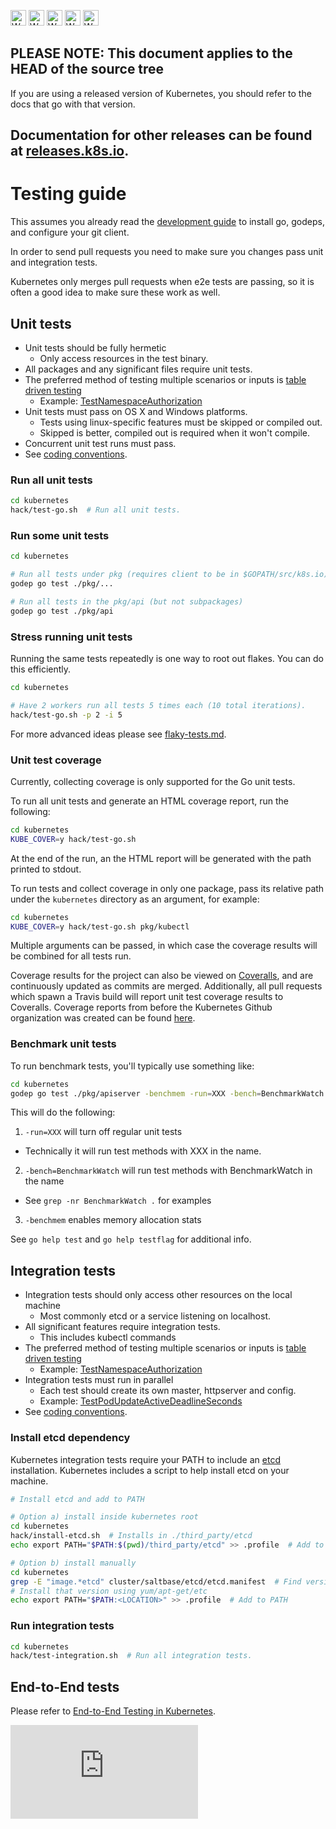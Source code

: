 <!-- BEGIN MUNGE: UNVERSIONED_WARNING -->

<!-- BEGIN STRIP_FOR_RELEASE -->

<img src="http://kubernetes.io/img/warning.png" alt="WARNING"
     width="25" height="25">
<img src="http://kubernetes.io/img/warning.png" alt="WARNING"
     width="25" height="25">
<img src="http://kubernetes.io/img/warning.png" alt="WARNING"
     width="25" height="25">
<img src="http://kubernetes.io/img/warning.png" alt="WARNING"
     width="25" height="25">
<img src="http://kubernetes.io/img/warning.png" alt="WARNING"
     width="25" height="25">

<h2>PLEASE NOTE: This document applies to the HEAD of the source tree</h2>

If you are using a released version of Kubernetes, you should
refer to the docs that go with that version.

Documentation for other releases can be found at
[releases.k8s.io](http://releases.k8s.io).
</strong>
--

<!-- END STRIP_FOR_RELEASE -->

<!-- END MUNGE: UNVERSIONED_WARNING -->

# Testing guide

This assumes you already read the [development guide](development.md) to
install go, godeps, and configure your git client.

In order to send pull requests you need to make sure you changes pass
unit and integration tests.

Kubernetes only merges pull requests when e2e tests are passing, so it is often
a good idea to make sure these work as well.

## Unit tests

* Unit tests should be fully hermetic
  - Only access resources in the test binary.
* All packages and any significant files require unit tests.
* The preferred method of testing multiple scenarios or inputs
is [table driven testing](https://github.com/golang/go/wiki/TableDrivenTests)
  - Example: [TestNamespaceAuthorization](../../test/integration/auth_test.go)
* Unit tests must pass on OS X and Windows platforms.
  - Tests using linux-specific features must be skipped or compiled out.
  - Skipped is better, compiled out is required when it won't compile.
* Concurrent unit test runs must pass.
* See [coding conventions](coding-conventions.md).

### Run all unit tests

```sh
cd kubernetes
hack/test-go.sh  # Run all unit tests.
```

### Run some unit tests

```sh
cd kubernetes

# Run all tests under pkg (requires client to be in $GOPATH/src/k8s.io)
godep go test ./pkg/...

# Run all tests in the pkg/api (but not subpackages)
godep go test ./pkg/api
```

### Stress running unit tests

Running the same tests repeatedly is one way to root out flakes.
You can do this efficiently.


```sh
cd kubernetes

# Have 2 workers run all tests 5 times each (10 total iterations).
hack/test-go.sh -p 2 -i 5
```

For more advanced ideas please see [flaky-tests.md](flaky-tests.md).

### Unit test coverage

Currently, collecting coverage is only supported for the Go unit tests.

To run all unit tests and generate an HTML coverage report, run the following:

```sh
cd kubernetes
KUBE_COVER=y hack/test-go.sh
```

At the end of the run, an the HTML report will be generated with the path printed to stdout.

To run tests and collect coverage in only one package, pass its relative path under the `kubernetes` directory as an argument, for example:

```sh
cd kubernetes
KUBE_COVER=y hack/test-go.sh pkg/kubectl
```

Multiple arguments can be passed, in which case the coverage results will be combined for all tests run.

Coverage results for the project can also be viewed on [Coveralls](https://coveralls.io/r/kubernetes/kubernetes), and are continuously updated as commits are merged. Additionally, all pull requests which spawn a Travis build will report unit test coverage results to Coveralls. Coverage reports from before the Kubernetes Github organization was created can be found [here](https://coveralls.io/r/GoogleCloudPlatform/kubernetes).

### Benchmark unit tests

To run benchmark tests, you'll typically use something like:

```sh
cd kubernetes
godep go test ./pkg/apiserver -benchmem -run=XXX -bench=BenchmarkWatch
```

This will do the following:

1. `-run=XXX` will turn off regular unit tests
  * Technically it will run test methods with XXX in the name.
2. `-bench=BenchmarkWatch` will run test methods with BenchmarkWatch in the name
  * See `grep -nr BenchmarkWatch .` for examples
3. `-benchmem` enables memory allocation stats

See `go help test` and `go help testflag` for additional info.


## Integration tests

* Integration tests should only access other resources on the local machine
  - Most commonly etcd or a service listening on localhost.
* All significant features require integration tests.
  - This includes kubectl commands
* The preferred method of testing multiple scenarios or inputs
is [table driven testing](https://github.com/golang/go/wiki/TableDrivenTests)
  - Example: [TestNamespaceAuthorization](../../test/integration/auth_test.go)
* Integration tests must run in parallel
  - Each test should create its own master, httpserver and config.
  - Example: [TestPodUpdateActiveDeadlineSeconds](../../test/integration/pods.go)
* See [coding conventions](coding-conventions.md).

### Install etcd dependency

Kubernetes integration tests require your PATH to include an [etcd](https://github.com/coreos/etcd/releases) installation.
Kubernetes includes a script to help install etcd on your machine.

```sh
# Install etcd and add to PATH

# Option a) install inside kubernetes root
cd kubernetes
hack/install-etcd.sh  # Installs in ./third_party/etcd
echo export PATH="$PATH:$(pwd)/third_party/etcd" >> .profile  # Add to PATH

# Option b) install manually
cd kubernetes
grep -E "image.*etcd" cluster/saltbase/etcd/etcd.manifest  # Find version
# Install that version using yum/apt-get/etc
echo export PATH="$PATH:<LOCATION>" >> .profile  # Add to PATH
```

### Run integration tests

```sh
cd kubernetes
hack/test-integration.sh  # Run all integration tests.
```


## End-to-End tests

Please refer to [End-to-End Testing in Kubernetes](e2e-tests.md).

<!-- BEGIN MUNGE: GENERATED_ANALYTICS -->
[![Analytics](https://kubernetes-site.appspot.com/UA-36037335-10/GitHub/docs/devel/testing.md?pixel)]()
<!-- END MUNGE: GENERATED_ANALYTICS -->
